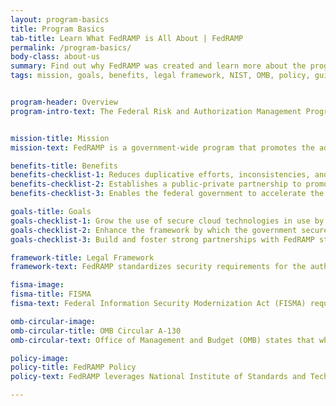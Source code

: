```yaml
---
layout: program-basics
title: Program Basics
tab-title: Learn What FedRAMP is All About | FedRAMP
permalink: /program-basics/
body-class: about-us
summary: Find out why FedRAMP was created and learn more about the program’s mission, benefits, and goals. Read more about the program’s legal framework.
tags: mission, goals, benefits, legal framework, NIST, OMB, policy, guidance, FedRAMP, OMB Circular A-130, FedRAMP policy, security, overview, background, cloud technologies, introduction, cloud services, cloud computing


program-header: Overview
program-intro-text: The Federal Risk and Authorization Management Program (FedRAMP) was established in 2011 to provide a cost-effective, risk-based approach for the adoption and use of cloud services by the federal government. FedRAMP empowers agencies to use modern cloud technologies, with an emphasis on security and protection of federal information.


mission-title: Mission
mission-text: FedRAMP is a government-wide program that promotes the adoption of secure cloud services across the federal government by providing a standardized approach to security and risk assessment for cloud technologies and federal agencies. 

benefits-title: Benefits
benefits-checklist-1: Reduces duplicative efforts, inconsistencies, and cost inefficiencies. 
benefits-checklist-2: Establishes a public-private partnership to promote innovation and the advancement of more secure information technologies. 
benefits-checklist-3: Enables the federal government to accelerate the adoption of cloud computing by creating transparent standards and processes for security authorizations and allowing agencies to leverage security authorizations on a government-wide scale.

goals-title: Goals
goals-checklist-1: Grow the use of secure cloud technologies in use by government agencies.
goals-checklist-2: Enhance the framework by which the government secures and authorizes cloud technologies. 
goals-checklist-3: Build and foster strong partnerships with FedRAMP stakeholders.

framework-title: Legal Framework
framework-text: FedRAMP standardizes security requirements for the authorization and ongoing cybersecurity of cloud services in accordance with <a href="https://www.congress.gov/bill/113th-congress/senate-bill/2521" target="_blank" class="text-white">FISMA</a> <i class="fas fa-external-link-alt fa-sm"></i>, <a href="https://www.cio.gov/policies-and-priorities/circular-a-130/" target="_blank" class="text-white">OMB Circular A-130</a> <i class="fas fa-external-link-alt fa-sm"></i>, and FedRAMP policy.

fisma-image: 
fisma-title: FISMA
fisma-text: Federal Information Security Modernization Act (FISMA) requires agencies to protect federal information

omb-circular-image: 
omb-circular-title: OMB Circular A-130
omb-circular-text: Office of Management and Budget (OMB) states that when agencies implement FISMA, they must use National Institute of Standards and Technology (NIST) standards and guidelines

policy-image: 
policy-title: FedRAMP Policy
policy-text: FedRAMP leverages National Institute of Standards and Technology (NIST) standards and guidelines to provide standardized security requirements for cloud services; a conformity assessment program; standardized authorization packages and contract language; and a repository for authorization packages

---
```

